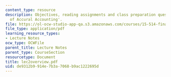 ```yaml
---
content_type: resource
description: Objectives, reading assignments and class preparation questions on 'Principles
  of Accural Accounting'.
file: https://ol-ocw-studio-app-qa.s3.amazonaws.com/courses/15-514-financial-and-managerial-accounting-summer-2003/de9312b9914e7b3a7068b9ac1222695d_lec2overview.pdf
file_type: application/pdf
learning_resource_types:
- Lecture Notes
ocw_type: OCWFile
parent_title: Lecture Notes
parent_type: CourseSection
resourcetype: Document
title: lec2overview.pdf
uid: de9312b9-914e-7b3a-7068-b9ac1222695d
---
```

